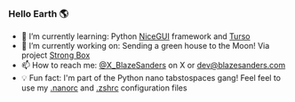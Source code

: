 ### Hello Earth 🌎

- 🌱 I’m currently learning: Python [NiceGUI](https://nicegui.io) framework and [Turso](https://turso.tech/)
- 🔭 I’m currently working on: Sending a green house to the Moon! Via project [Strong Box](https://github.com/Out-of-the-Box-Astronautics-LLC/StrongBox)
- 📫 How to reach me: [@X_BlazeSanders](https://twitter.com/x_blazesanders) on X or dev@blazesanders.com
- 💡 Fun fact: I'm part of the Python nano tabstospaces gang! Feel feel to use my [.nanorc](https://github.com/OpenSourceIronman/OpenSourceIronman/blob/main/.nanorc) and [.zshrc](https://github.com/OpenSourceIronman/OpenSourceIronman/blob/main/.zshrc) configuration files 
